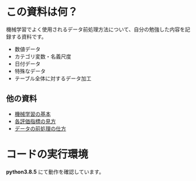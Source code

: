 # この資料は何？

機械学習でよく使用されるデータ前処理方法について、自分の勉強した内容を記録する資料です。

- 数値データ
- カテゴリ変数・名義尺度
- 日付データ
- 特殊なデータ
- テーブル全体に対するデータ加工

## 他の資料

- [機械学習の基本](https://k-datamining.github.io/dm-book/intro.html#)
- [各評価指標の見方](https://k-datamining.github.io/dm-book-metrics/intro.html)
- [データの前処理の仕方](https://k-datamining.github.io/dm-book-prep/intro.html)

# コードの実行環境

**python3.8.5** にて動作を確認しています。
